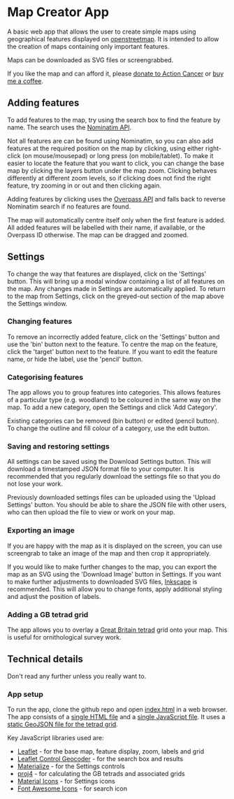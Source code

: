 # Map Creator App

A basic web app that allows the user to create simple maps using geographical features displayed on [openstreetmap](https://www.openstreetmap.org). It is intended to allow the creation of maps containing only important features.

Maps can be downloaded as SVG files or screengrabbed.

If you like the map and can afford it, please [donate to Action Cancer](https://actioncancer.org/donate-to-action-cancer/) or [buy me a coffee](https://www.buymeacoffee.com/pbarber).

## Adding features

To add features to the map, try using the search box to find the feature by name. The search uses the [Nominatim API](https://nominatim.openstreetmap.org).

Not all features are can be found using Nominatim, so you can also add features at the required position on the map by clicking, using either right-click (on mouse/mousepad) or long press (on mobile/tablet). To make it easier to locate the feature that you want to click, you can change the base map by clicking the layers button under the map zoom. Clicking behaves differently at different zoom levels, so if clicking does not find the right feature, try zooming in or out and then clicking again.

Adding features by clicking uses the [Overpass API](https://wiki.openstreetmap.org/wiki/Overpass_API) and falls back to reverse Nominatim search if no features are found.

The map will automatically centre itself only when the first feature is added. All added features will be labelled with their name, if available, or the Overpass ID otherwise. The map can be dragged and zoomed.

## Settings

To change the way that features are displayed, click on the 'Settings' button. This will bring up a modal window containing a list of all features on the map. Any changes made in Settings are automatically applied. To return to the map from Settings, click on the greyed-out section of the map above the Settings window.

### Changing features

To remove an incorrectly added feature, click on the 'Settings' button and use the 'bin' button next to the feature. To centre the map on the feature, click the 'target' button next to the feature. If you want to edit the feature name, or hide the label, use the 'pencil' button.

### Categorising features

The app allows you to group features into categories. This allows features of a particular type (e.g. woodland) to be coloured in the same way on the map. To add a new category, open the Settings and click 'Add Category'.

Existing categories can be removed (bin button) or edited (pencil button). To change the outline and fill colour of a category, use the edit button.

### Saving and restoring settings

All settings can be saved using the Download Settings button. This will download a timestamped JSON format file to your computer. It is recommended that you regularly download the settings file so that you do not lose your work.

Previously downloaded settings files can be uploaded using the 'Upload Settings' button. You should be able to share the JSON file with other users, who can then upload the file to view or work on your map.

### Exporting an image

If you are happy with the map as it is displayed on the screen, you can use screengrab to take an image of the map and then crop it appropriately.

If you would like to make further changes to the map, you can export the map as an SVG using the 'Download Image' button in Settings. If you want to make further adjustments to downloaded SVG files, [Inkscape](https://inkscape.org/) is recommended. This will allow you to change fonts, apply additional styling and adjust the position of labels.

### Adding a GB tetrad grid

The app allows you to overlay a [Great Britain tetrad](https://www.bto.org/our-science/projects/birdatlas/methods/correct-grid-references/know-your-place) grid onto your map. This is useful for ornithological survey work.

## Technical details

Don't read any further unless you really want to.

### App setup

To run the app, clone the github repo and open [index.html](index.html) in a web browser. The app consists of a [single HTML file](index.html) and a [single JavaScript file](app.js). It uses a [static GeoJSON file for the tetrad grid](osgb-2k-grid-2024-06-02T19_20_06.214Z.geojson).

Key JavaScript libraries used are:

* [Leaflet](https://leafletjs.com/) - for the base map, feature display, zoom, labels and grid
* [Leaflet Control Geocoder](https://github.com/perliedman/leaflet-control-geocoder) - for the search box and results
* [Materialize](https://materializecss.com/getting-started.html) - for the Settings controls
* [proj4](http://proj4js.org/) - for calculating the GB tetrads and associated grids
* [Material Icons](https://fonts.google.com/icons) - for Settings icons
* [Font Awesome Icons](https://fontawesome.com/v4/cheatsheet/) - for search icon
